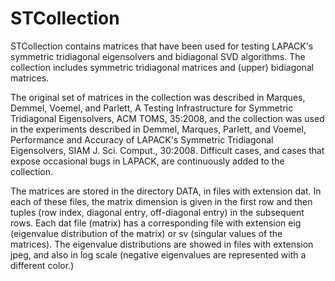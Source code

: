 # STCollection

STCollection contains matrices that have been used for testing LAPACK's symmetric tridiagonal eigensolvers and bidiagonal SVD algorithms. 
The collection includes symmetric tridiagonal matrices and (upper) bidiagonal matrices. 

The original set of matrices in the collection was described in Marques, Demmel, Voemel, and Parlett, A Testing Infrastructure for Symmetric 
Tridiagonal Eigensolvers, ACM TOMS, 35:2008, and the collection was used in the experiments described in Demmel, Marques, Parlett, and Voemel, 
Performance and Accuracy of LAPACK's Symmetric Tridiagonal Eigensolvers, SIAM J. Sci. Comput., 30:2008. Difficult cases, and cases that expose 
occasional bugs in LAPACK, are continuously added to the collection.

The matrices are stored in the directory DATA, in files with extension dat. In each of these files, the matrix dimension is given in the first row 
and then tuples (row index, diagonal entry, off-diagonal entry) in the subsequent rows. Each dat file (matrix) has a corresponding file with extension 
eig (eigenvalue distribution of the matrix) or sv (singular values of the matrices). The eigenvalue distributions are showed in files with extension 
jpeg, and also in log scale (negative eigenvalues are represented with a different color.)
